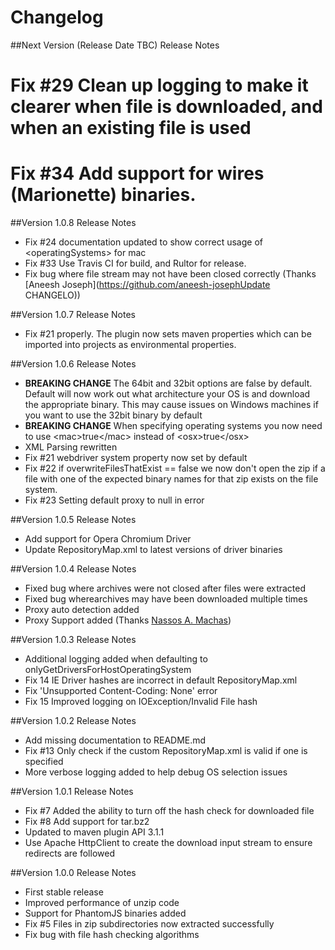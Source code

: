 # Changelog

##Next Version (Release Date TBC) Release Notes

# Fix #29 Clean up logging to make it clearer when file is downloaded, and when an existing file is used
# Fix #34 Add support for wires (Marionette) binaries.

##Version 1.0.8 Release Notes

* Fix #24 documentation updated to show correct usage of &lt;operatingSystems&gt; for mac
* Fix #33 Use Travis CI for build, and Rultor for release.
* Fix bug where file stream may not have been closed correctly (Thanks [Aneesh Joseph](https://github.com/aneesh-josephUpdate CHANGELO))

##Version 1.0.7 Release Notes

* Fix #21 properly.  The plugin now sets maven properties which can be imported into projects as environmental properties.

##Version 1.0.6 Release Notes

* **BREAKING CHANGE** The 64bit and 32bit options are false by default.  Default will now work out what architecture your OS is and download the appropriate binary.  This may cause issues on Windows machines if you want to use the 32bit binary by default
* **BREAKING CHANGE** When specifying operating systems you now need to use &lt;mac&gt;true&lt;/mac&gt; instead of &lt;osx&gt;true&lt;/osx&gt;
* XML Parsing rewritten
* Fix #21 webdriver system property now set by default
* Fix #22 if overwriteFilesThatExist == false we now don't open the zip if a file with one of the expected binary names for that zip exists on the file system.
* Fix #23 Setting default proxy to null in error

##Version 1.0.5 Release Notes

* Add support for Opera Chromium Driver
* Update RepositoryMap.xml to latest versions of driver binaries

##Version 1.0.4 Release Notes

* Fixed bug where archives were not closed after files were extracted
* Fixed bug wherearchives may have been downloaded multiple times
* Proxy auto detection added
* Proxy Support added (Thanks [Nassos A. Machas](https://github.com/NMichas))

##Version 1.0.3 Release Notes

* Additional logging added when defaulting to onlyGetDriversForHostOperatingSystem
* Fix 14 IE Driver hashes are incorrect in default RepositoryMap.xml
* Fix 'Unsupported Content-Coding: None' error
* Fix 15 Improved logging on IOException/Invalid File hash

##Version 1.0.2 Release Notes

* Add missing documentation to README.md
* Fix #13 Only check if the custom RepositoryMap.xml is valid if one is specified
* More verbose logging added to help debug OS selection issues

##Version 1.0.1 Release Notes

* Fix #7 Added the ability to turn off the hash check for downloaded file
* Fix #8 Add support for tar.bz2
* Updated to maven plugin API 3.1.1
* Use Apache HttpClient to create the download input stream to ensure redirects are followed

##Version 1.0.0 Release Notes

* First stable release
* Improved performance of unzip code
* Support for PhantomJS binaries added
* Fix #5 Files in zip subdirectories now extracted successfully
* Fix bug with file hash checking algorithms

